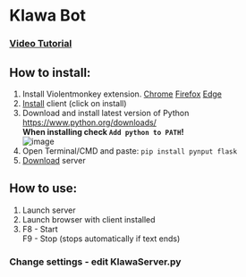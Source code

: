 # Klawa Bot

### [Video Tutorial](https://www.youtube.com/watch?v=T4fFKVTzU-4)

## How to install:
1. Install Violentmonkey extension.
   [Chrome](https://chrome.google.com/webstore/detail/violentmonkey/jinjaccalgkegednnccohejagnlnfdag)
   [Firefox](https://addons.mozilla.org/pl/firefox/addon/violentmonkey/)
   [Edge](https://microsoftedge.microsoft.com/addons/detail/violentmonkey/eeagobfjdenkkddmbclomhiblgggliao)
2. [Install](https://github.com/kostek001/klawa-bot/raw/main/KlawaClient.user.js) client (click on install)
3. Download and install latest version of Python
   https://www.python.org/downloads/  
   **When installing check `Add python to PATH`!**  
   ![image](https://github.com/kostek001/klawa-bot/assets/69671514/cb0be3ad-c540-42e7-ac54-1d27b4b3d6b3)
4. Open Terminal/CMD and paste:
   `pip install pynput flask`
5. [Download](https://github.com/kostek001/klawa-bot/blob/main/KlawaServer.py) server

## How to use:
1. Launch server
2. Launch browser with client installed
3. F8 - Start  
   F9 - Stop (stops automatically if text ends)

### Change settings - edit KlawaServer.py
